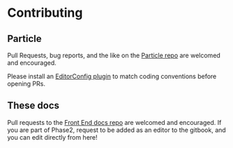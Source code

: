 # Contributing

## Particle <a id="particle"></a>

Pull Requests, bug reports, and the like on the [Particle repo](https://github.com/phase2/particle) are welcomed and encouraged.

Please install an [EditorConfig plugin](http://editorconfig.org/) to match coding conventions before opening PRs.

## These docs <a id="these-docs"></a>

Pull requests to the [Front End docs repo](https://github.com/phase2/frontend-docs) are welcomed and encouraged. If you are part of Phase2, request to be added as an editor to the gitbook, and you can edit directly from here!
